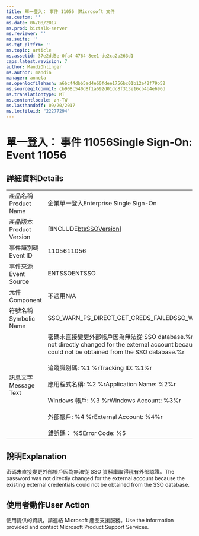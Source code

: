 ```yaml
---
title: 單一登入： 事件 11056 |Microsoft 文件
ms.custom: ''
ms.date: 06/08/2017
ms.prod: biztalk-server
ms.reviewer: ''
ms.suite: ''
ms.tgt_pltfrm: ''
ms.topic: article
ms.assetid: 37e2dd5e-0fa4-4764-8ee1-de2ca2b263d1
caps.latest.revision: 7
author: MandiOhlinger
ms.author: mandia
manager: anneta
ms.openlocfilehash: a6bc44dbb5ad4e60fdee1756bc01b12e42f79b52
ms.sourcegitcommit: cb908c540d8f1a692d01dc8f313e16cb4b4e696d
ms.translationtype: MT
ms.contentlocale: zh-TW
ms.lasthandoff: 09/20/2017
ms.locfileid: "22277294"
---
```

# <a name="single-sign-on-event-11056"></a><span data-ttu-id="f8a2a-102">單一登入： 事件 11056</span><span class="sxs-lookup"><span data-stu-id="f8a2a-102">Single Sign-On: Event 11056</span></span>
## <a name="details"></a><span data-ttu-id="f8a2a-103">詳細資料</span><span class="sxs-lookup"><span data-stu-id="f8a2a-103">Details</span></span>  
  
|||  
|-|-|  
|<span data-ttu-id="f8a2a-104">產品名稱</span><span class="sxs-lookup"><span data-stu-id="f8a2a-104">Product Name</span></span>|<span data-ttu-id="f8a2a-105">企業單一登入</span><span class="sxs-lookup"><span data-stu-id="f8a2a-105">Enterprise Single Sign-On</span></span>|  
|<span data-ttu-id="f8a2a-106">產品版本</span><span class="sxs-lookup"><span data-stu-id="f8a2a-106">Product Version</span></span>|[!INCLUDE[btsSSOVersion](../includes/btsssoversion-md.md)]|  
|<span data-ttu-id="f8a2a-107">事件識別碼</span><span class="sxs-lookup"><span data-stu-id="f8a2a-107">Event ID</span></span>|<span data-ttu-id="f8a2a-108">11056</span><span class="sxs-lookup"><span data-stu-id="f8a2a-108">11056</span></span>|  
|<span data-ttu-id="f8a2a-109">事件來源</span><span class="sxs-lookup"><span data-stu-id="f8a2a-109">Event Source</span></span>|<span data-ttu-id="f8a2a-110">ENTSSO</span><span class="sxs-lookup"><span data-stu-id="f8a2a-110">ENTSSO</span></span>|  
|<span data-ttu-id="f8a2a-111">元件</span><span class="sxs-lookup"><span data-stu-id="f8a2a-111">Component</span></span>|<span data-ttu-id="f8a2a-112">不適用</span><span class="sxs-lookup"><span data-stu-id="f8a2a-112">N/A</span></span>|  
|<span data-ttu-id="f8a2a-113">符號名稱</span><span class="sxs-lookup"><span data-stu-id="f8a2a-113">Symbolic Name</span></span>|<span data-ttu-id="f8a2a-114">SSO_WARN_PS_DIRECT_GET_CREDS_FAILED</span><span class="sxs-lookup"><span data-stu-id="f8a2a-114">SSO_WARN_PS_DIRECT_GET_CREDS_FAILED</span></span>|  
|<span data-ttu-id="f8a2a-115">訊息文字</span><span class="sxs-lookup"><span data-stu-id="f8a2a-115">Message Text</span></span>|<span data-ttu-id="f8a2a-116">密碼未直接變更外部帳戶因為無法從 SSO database.%r 取得現有外部認證</span><span class="sxs-lookup"><span data-stu-id="f8a2a-116">The password was not directly changed for the external account because the existing external credentials could not be obtained from the SSO database.%r</span></span><br /><br /> <span data-ttu-id="f8a2a-117">追蹤識別碼: %1 %r</span><span class="sxs-lookup"><span data-stu-id="f8a2a-117">Tracking ID: %1%r</span></span><br /><br /> <span data-ttu-id="f8a2a-118">應用程式名稱: %2 %r</span><span class="sxs-lookup"><span data-stu-id="f8a2a-118">Application Name: %2%r</span></span><br /><br /> <span data-ttu-id="f8a2a-119">Windows 帳戶: %3 %r</span><span class="sxs-lookup"><span data-stu-id="f8a2a-119">Windows Account: %3%r</span></span><br /><br /> <span data-ttu-id="f8a2a-120">外部帳戶: %4 %r</span><span class="sxs-lookup"><span data-stu-id="f8a2a-120">External Account: %4%r</span></span><br /><br /> <span data-ttu-id="f8a2a-121">錯誤碼： %5</span><span class="sxs-lookup"><span data-stu-id="f8a2a-121">Error Code: %5</span></span>|  
  
## <a name="explanation"></a><span data-ttu-id="f8a2a-122">說明</span><span class="sxs-lookup"><span data-stu-id="f8a2a-122">Explanation</span></span>  
 <span data-ttu-id="f8a2a-123">密碼未直接變更外部帳戶因為無法從 SSO 資料庫取得現有外部認證。</span><span class="sxs-lookup"><span data-stu-id="f8a2a-123">The password was not directly changed for the external account because the existing external credentials could not be obtained from the SSO database.</span></span>  
  
## <a name="user-action"></a><span data-ttu-id="f8a2a-124">使用者動作</span><span class="sxs-lookup"><span data-stu-id="f8a2a-124">User Action</span></span>  
 <span data-ttu-id="f8a2a-125">使用提供的資訊，請連絡 Microsoft 產品支援服務。</span><span class="sxs-lookup"><span data-stu-id="f8a2a-125">Use the information provided and contact Microsoft Product Support Services.</span></span>